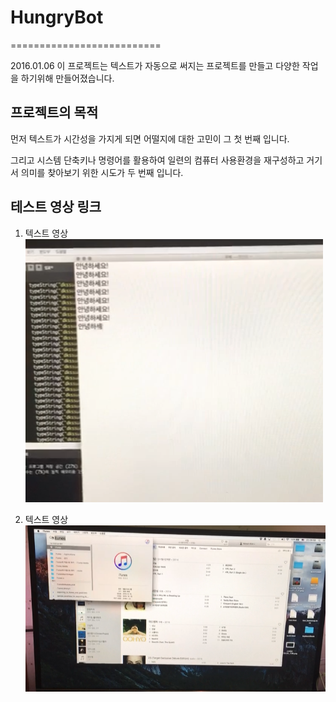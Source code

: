 # HungryBot
==========================

2016.01.06
이 프로젝트는 텍스트가 자동으로 써지는 프로젝트를 만들고 다양한 작업을 하기위해 만들어졌습니다.


프로젝트의 목적
-----
먼저 텍스트가 시간성을 가지게 되면 어떨지에 대한 고민이 그 첫 번째 입니다.

그리고 시스템 단축키나 명령어를 활용하여 일련의 컴퓨터 사용환경을 재구성하고 거기서 의미를 찾아보기 위한 시도가 두 번째 입니다.


테스트 영상 링크
----
 1. 텍스트 영상
[![ScreenShot](https://raw.githubusercontent.com/hothonam/KeyboardWarrior/master/img/textedit.png)](https://youtu.be/mC9iUnwqMoo)

 1. 텍스트 영상
[![ScreenShot](https://raw.githubusercontent.com/hothonam/KeyboardWarrior/master/img/SNS.png)](https://youtu.be/rB1mnHraK-I)
